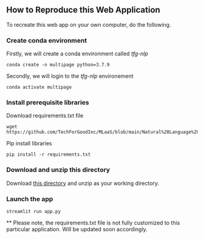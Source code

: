 ## How to Reproduce this Web Application

To recreate this web app on your own computer, do the following.

### Create conda environment
Firstly, we will create a conda environment called *tfg-nlp*
```
conda create -n multipage python=3.7.9
```
Secondly, we will login to the *tfg-nlp* environement
```
conda activate multipage
```
### Install prerequisite libraries

Download requirements.txt file

```
wget https://github.com/TechForGoodInc/MLaaS/blob/main/Natural%20Language%20Processing/Streamlit/requirements.txt
```

Pip install libraries
```
pip install -r requirements.txt
```

### Download and unzip this directory

Download [this directory](https://github.com/TechForGoodInc/MLaaS/tree/main/Natural%20Language%20Processing/Streamlit) and unzip as your working directory.

###  Launch the app

```
streamlit run app.py
```

** Please note, the requirements.txt file is not fully customized to this particular application. Will be updated soon accordingly.
